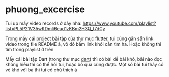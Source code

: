 # phuong_excercise

Tui up mấy video records ở đây nha: https://www.youtube.com/playlist?list=PL5P21V35wKDmli6eud1zKBm2H3Q_t7dCy <br>

Trong mấy cái project bài tập của thư mục <a href="https://github.com/iamcaominhtien/phuong_excercise/tree/main/flutter">flutter</a>, tui cũng gắn sẵn link video trong file README á, vô đó bấm link khỏi cần tìm ha. Hoặc không thì tìm trong playlist ở trên

Mấy cái bài tập Dart (trong thư mục <a href="https://github.com/iamcaominhtien/phuong_excercise/tree/main/dart">dart</a>) thì có bài dễ bài khó, bài nào đọc không hiểu thì có thể hỏi tui, hoặc bỏ qua cũng được. Một số bài tui thấy có vẻ khó với bà thì tui có chú thích á
